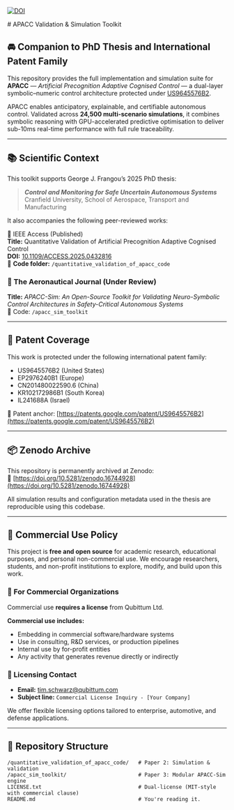 [![DOI](https://zenodo.org/badge/DOI/10.5281/zenodo.8475.svg)](https://doi.org/10.5281/zenodo.8475)

﻿# APACC Validation & Simulation Toolkit

## 🚘 Companion to PhD Thesis and International Patent Family

This repository provides the full implementation and simulation suite for **APACC** — *Artificial Precognition Adaptive Cognised Control* — a dual-layer symbolic–numeric control architecture protected under [US9645576B2](https://patents.google.com/patent/US9645576B2).  

APACC enables anticipatory, explainable, and certifiable autonomous control. Validated across **24,500 multi-scenario simulations**, it combines symbolic reasoning with GPU-accelerated predictive optimisation to deliver sub-10ms real-time performance with full rule traceability.

---

## 📚 Scientific Context

This toolkit supports George J. Frangou’s 2025 PhD thesis:
> _**Control and Monitoring for Safe Uncertain Autonomous Systems**_  
> Cranfield University, School of Aerospace, Transport and Manufacturing  

It also accompanies the following peer-reviewed works:

📘 IEEE Access (Published)  
**Title:** Quantitative Validation of Artificial Precognition Adaptive Cognised Control  
**DOI:** [10.1109/ACCESS.2025.0432816](https://doi.org/10.1109/ACCESS.2025.0432816)  
📁 **Code folder:** `/quantitative_validation_of_apacc_code`

### 📘 The Aeronautical Journal (Under Review)
**Title:** *APACC-Sim: An Open-Source Toolkit for Validating Neuro-Symbolic Control Architectures in Safety-Critical Autonomous Systems*  
📁 Code: `/apacc_sim_toolkit`

---

## 🔐 Patent Coverage

This work is protected under the following international patent family:

- US9645576B2 (United States)  
- EP2976240B1 (Europe)  
- CN201480022590.6 (China)  
- KR102172986B1 (South Korea)  
- IL241688A (Israel)

📄 Patent anchor: [https://patents.google.com/patent/US9645576B2](https://patents.google.com/patent/US9645576B2)

---

## 📦 Zenodo Archive

This repository is permanently archived at Zenodo:  
🔗 [https://doi.org/10.5281/zenodo.16744928](https://doi.org/10.5281/zenodo.16744928)

All simulation results and configuration metadata used in the thesis are reproducible using this codebase.

---

## 🧾 Commercial Use Policy

This project is **free and open source** for academic research, educational purposes, and personal non-commercial use. We encourage researchers, students, and non-profit institutions to explore, modify, and build upon this work.

### 🏢 For Commercial Organizations

Commercial use **requires a license** from Qubittum Ltd.

**Commercial use includes:**
- Embedding in commercial software/hardware systems  
- Use in consulting, R&D services, or production pipelines  
- Internal use by for-profit entities  
- Any activity that generates revenue directly or indirectly

### 📧 Licensing Contact
- **Email:** [tim.schwarz@qubittum.com](mailto:tim.schwarz@qubittum.com)  
- **Subject line:** `Commercial License Inquiry - [Your Company]`

We offer flexible licensing options tailored to enterprise, automotive, and defense applications.

---

## 🔧 Repository Structure

```plaintext
/quantitative_validation_of_apacc_code/   # Paper 2: Simulation & validation
/apacc_sim_toolkit/                       # Paper 3: Modular APACC-Sim engine
LICENSE.txt                               # Dual-license (MIT-style with commercial clause)
README.md                                 # You're reading it.


